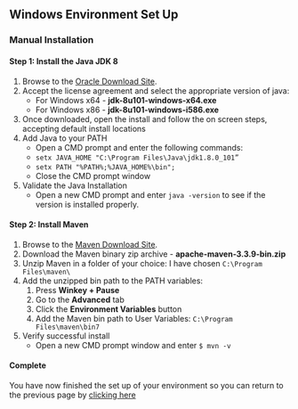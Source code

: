 ## Windows Environment Set Up
### Manual Installation

#### Step 1: Install the Java JDK 8
1. Browse to the [Oracle Download Site](http://www.oracle.com/technetwork/java/javase/downloads/jdk8-downloads-2133151.html).
2. Accept the license agreement and select the appropriate version of java:
    * For Windows x64 - **jdk-8u101-windows-x64.exe**
    * For Windows x86 - **jdk-8u101-windows-i586.exe**
3. Once downloaded, open the install and follow the on screen steps, accepting default install locations
4. Add Java to your PATH
    * Open a CMD prompt and enter the following commands:
    * ```setx JAVA_HOME "C:\Program Files\Java\jdk1.8.0_101”```
    * ```setx PATH "%PATH%;%JAVA_HOME%\bin";```
    * Close the CMD prompt window
5. Validate the Java Installation
    * Open a new CMD prompt and enter ```java -version``` to see if the version is installed properly.

#### Step 2: Install Maven  
1. Browse to the [Maven Download Site](https://maven.apache.org/download.cgi).
2. Download the Maven binary zip archive - **apache-maven-3.3.9-bin.zip**
1. Unzip Maven in a folder of your choice: I have chosen ```C:\Program Files\maven\```
2. Add the unzipped bin path to the PATH variables:
    1. Press **Winkey + Pause**
    2. Go to the **Advanced** tab
    3. Click the **Environment Variables** button
    4. Add the Maven bin path to User Variables: ```C:\Program Files\maven\bin7```
3. Verify successful install
    * Open a new CMD prompt window and enter ```$ mvn -v```

#### Complete
You have now finished the set up of your environment so you can return to
the previous page by [clicking here](../README.md)

